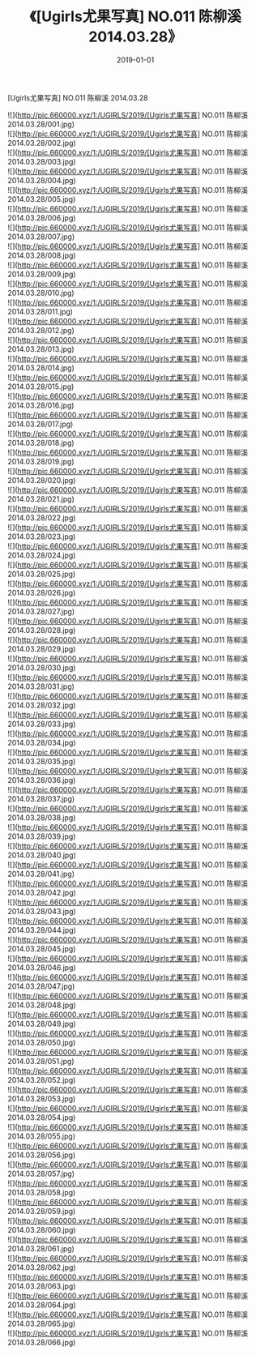 ﻿---
layout: post
title:  《[Ugirls尤果写真] NO.011 陈柳溪 2014.03.28》
date:   2019-01-01
img: http://pic.660000.xyz/1:/UGIRLS/2019/[Ugirls尤果写真] NO.011 陈柳溪 2014.03.28/000.jpg
categories: [美女, 清纯, 唯美]
---

[Ugirls尤果写真] NO.011 陈柳溪 2014.03.28

 ![](http://pic.660000.xyz/1:/UGIRLS/2019/[Ugirls尤果写真] NO.011 陈柳溪 2014.03.28/001.jpg) <br>![](http://pic.660000.xyz/1:/UGIRLS/2019/[Ugirls尤果写真] NO.011 陈柳溪 2014.03.28/002.jpg) <br>![](http://pic.660000.xyz/1:/UGIRLS/2019/[Ugirls尤果写真] NO.011 陈柳溪 2014.03.28/003.jpg) <br>![](http://pic.660000.xyz/1:/UGIRLS/2019/[Ugirls尤果写真] NO.011 陈柳溪 2014.03.28/004.jpg) <br>![](http://pic.660000.xyz/1:/UGIRLS/2019/[Ugirls尤果写真] NO.011 陈柳溪 2014.03.28/005.jpg) <br>![](http://pic.660000.xyz/1:/UGIRLS/2019/[Ugirls尤果写真] NO.011 陈柳溪 2014.03.28/006.jpg) <br>![](http://pic.660000.xyz/1:/UGIRLS/2019/[Ugirls尤果写真] NO.011 陈柳溪 2014.03.28/007.jpg) <br>![](http://pic.660000.xyz/1:/UGIRLS/2019/[Ugirls尤果写真] NO.011 陈柳溪 2014.03.28/008.jpg) <br>![](http://pic.660000.xyz/1:/UGIRLS/2019/[Ugirls尤果写真] NO.011 陈柳溪 2014.03.28/009.jpg) <br>![](http://pic.660000.xyz/1:/UGIRLS/2019/[Ugirls尤果写真] NO.011 陈柳溪 2014.03.28/010.jpg) <br>![](http://pic.660000.xyz/1:/UGIRLS/2019/[Ugirls尤果写真] NO.011 陈柳溪 2014.03.28/011.jpg) <br>![](http://pic.660000.xyz/1:/UGIRLS/2019/[Ugirls尤果写真] NO.011 陈柳溪 2014.03.28/012.jpg) <br>![](http://pic.660000.xyz/1:/UGIRLS/2019/[Ugirls尤果写真] NO.011 陈柳溪 2014.03.28/013.jpg) <br>![](http://pic.660000.xyz/1:/UGIRLS/2019/[Ugirls尤果写真] NO.011 陈柳溪 2014.03.28/014.jpg) <br>![](http://pic.660000.xyz/1:/UGIRLS/2019/[Ugirls尤果写真] NO.011 陈柳溪 2014.03.28/015.jpg) <br>![](http://pic.660000.xyz/1:/UGIRLS/2019/[Ugirls尤果写真] NO.011 陈柳溪 2014.03.28/016.jpg) <br>![](http://pic.660000.xyz/1:/UGIRLS/2019/[Ugirls尤果写真] NO.011 陈柳溪 2014.03.28/017.jpg) <br>![](http://pic.660000.xyz/1:/UGIRLS/2019/[Ugirls尤果写真] NO.011 陈柳溪 2014.03.28/018.jpg) <br>![](http://pic.660000.xyz/1:/UGIRLS/2019/[Ugirls尤果写真] NO.011 陈柳溪 2014.03.28/019.jpg) <br>![](http://pic.660000.xyz/1:/UGIRLS/2019/[Ugirls尤果写真] NO.011 陈柳溪 2014.03.28/020.jpg) <br>![](http://pic.660000.xyz/1:/UGIRLS/2019/[Ugirls尤果写真] NO.011 陈柳溪 2014.03.28/021.jpg) <br>![](http://pic.660000.xyz/1:/UGIRLS/2019/[Ugirls尤果写真] NO.011 陈柳溪 2014.03.28/022.jpg) <br>![](http://pic.660000.xyz/1:/UGIRLS/2019/[Ugirls尤果写真] NO.011 陈柳溪 2014.03.28/023.jpg) <br>![](http://pic.660000.xyz/1:/UGIRLS/2019/[Ugirls尤果写真] NO.011 陈柳溪 2014.03.28/024.jpg) <br>![](http://pic.660000.xyz/1:/UGIRLS/2019/[Ugirls尤果写真] NO.011 陈柳溪 2014.03.28/025.jpg) <br>![](http://pic.660000.xyz/1:/UGIRLS/2019/[Ugirls尤果写真] NO.011 陈柳溪 2014.03.28/026.jpg) <br>![](http://pic.660000.xyz/1:/UGIRLS/2019/[Ugirls尤果写真] NO.011 陈柳溪 2014.03.28/027.jpg) <br>![](http://pic.660000.xyz/1:/UGIRLS/2019/[Ugirls尤果写真] NO.011 陈柳溪 2014.03.28/028.jpg) <br>![](http://pic.660000.xyz/1:/UGIRLS/2019/[Ugirls尤果写真] NO.011 陈柳溪 2014.03.28/029.jpg) <br>![](http://pic.660000.xyz/1:/UGIRLS/2019/[Ugirls尤果写真] NO.011 陈柳溪 2014.03.28/030.jpg) <br>![](http://pic.660000.xyz/1:/UGIRLS/2019/[Ugirls尤果写真] NO.011 陈柳溪 2014.03.28/031.jpg) <br>![](http://pic.660000.xyz/1:/UGIRLS/2019/[Ugirls尤果写真] NO.011 陈柳溪 2014.03.28/032.jpg) <br>![](http://pic.660000.xyz/1:/UGIRLS/2019/[Ugirls尤果写真] NO.011 陈柳溪 2014.03.28/033.jpg) <br>![](http://pic.660000.xyz/1:/UGIRLS/2019/[Ugirls尤果写真] NO.011 陈柳溪 2014.03.28/034.jpg) <br>![](http://pic.660000.xyz/1:/UGIRLS/2019/[Ugirls尤果写真] NO.011 陈柳溪 2014.03.28/035.jpg) <br>![](http://pic.660000.xyz/1:/UGIRLS/2019/[Ugirls尤果写真] NO.011 陈柳溪 2014.03.28/036.jpg) <br>![](http://pic.660000.xyz/1:/UGIRLS/2019/[Ugirls尤果写真] NO.011 陈柳溪 2014.03.28/037.jpg) <br>![](http://pic.660000.xyz/1:/UGIRLS/2019/[Ugirls尤果写真] NO.011 陈柳溪 2014.03.28/038.jpg) <br>![](http://pic.660000.xyz/1:/UGIRLS/2019/[Ugirls尤果写真] NO.011 陈柳溪 2014.03.28/039.jpg) <br>![](http://pic.660000.xyz/1:/UGIRLS/2019/[Ugirls尤果写真] NO.011 陈柳溪 2014.03.28/040.jpg) <br>![](http://pic.660000.xyz/1:/UGIRLS/2019/[Ugirls尤果写真] NO.011 陈柳溪 2014.03.28/041.jpg) <br>![](http://pic.660000.xyz/1:/UGIRLS/2019/[Ugirls尤果写真] NO.011 陈柳溪 2014.03.28/042.jpg) <br>![](http://pic.660000.xyz/1:/UGIRLS/2019/[Ugirls尤果写真] NO.011 陈柳溪 2014.03.28/043.jpg) <br>![](http://pic.660000.xyz/1:/UGIRLS/2019/[Ugirls尤果写真] NO.011 陈柳溪 2014.03.28/044.jpg) <br>![](http://pic.660000.xyz/1:/UGIRLS/2019/[Ugirls尤果写真] NO.011 陈柳溪 2014.03.28/045.jpg) <br>![](http://pic.660000.xyz/1:/UGIRLS/2019/[Ugirls尤果写真] NO.011 陈柳溪 2014.03.28/046.jpg) <br>![](http://pic.660000.xyz/1:/UGIRLS/2019/[Ugirls尤果写真] NO.011 陈柳溪 2014.03.28/047.jpg) <br>![](http://pic.660000.xyz/1:/UGIRLS/2019/[Ugirls尤果写真] NO.011 陈柳溪 2014.03.28/048.jpg) <br>![](http://pic.660000.xyz/1:/UGIRLS/2019/[Ugirls尤果写真] NO.011 陈柳溪 2014.03.28/049.jpg) <br>![](http://pic.660000.xyz/1:/UGIRLS/2019/[Ugirls尤果写真] NO.011 陈柳溪 2014.03.28/050.jpg) <br>![](http://pic.660000.xyz/1:/UGIRLS/2019/[Ugirls尤果写真] NO.011 陈柳溪 2014.03.28/051.jpg) <br>![](http://pic.660000.xyz/1:/UGIRLS/2019/[Ugirls尤果写真] NO.011 陈柳溪 2014.03.28/052.jpg) <br>![](http://pic.660000.xyz/1:/UGIRLS/2019/[Ugirls尤果写真] NO.011 陈柳溪 2014.03.28/053.jpg) <br>![](http://pic.660000.xyz/1:/UGIRLS/2019/[Ugirls尤果写真] NO.011 陈柳溪 2014.03.28/054.jpg) <br>![](http://pic.660000.xyz/1:/UGIRLS/2019/[Ugirls尤果写真] NO.011 陈柳溪 2014.03.28/055.jpg) <br>![](http://pic.660000.xyz/1:/UGIRLS/2019/[Ugirls尤果写真] NO.011 陈柳溪 2014.03.28/056.jpg) <br>![](http://pic.660000.xyz/1:/UGIRLS/2019/[Ugirls尤果写真] NO.011 陈柳溪 2014.03.28/057.jpg) <br>![](http://pic.660000.xyz/1:/UGIRLS/2019/[Ugirls尤果写真] NO.011 陈柳溪 2014.03.28/058.jpg) <br>![](http://pic.660000.xyz/1:/UGIRLS/2019/[Ugirls尤果写真] NO.011 陈柳溪 2014.03.28/059.jpg) <br>![](http://pic.660000.xyz/1:/UGIRLS/2019/[Ugirls尤果写真] NO.011 陈柳溪 2014.03.28/060.jpg) <br>![](http://pic.660000.xyz/1:/UGIRLS/2019/[Ugirls尤果写真] NO.011 陈柳溪 2014.03.28/061.jpg) <br>![](http://pic.660000.xyz/1:/UGIRLS/2019/[Ugirls尤果写真] NO.011 陈柳溪 2014.03.28/062.jpg) <br>![](http://pic.660000.xyz/1:/UGIRLS/2019/[Ugirls尤果写真] NO.011 陈柳溪 2014.03.28/063.jpg) <br>![](http://pic.660000.xyz/1:/UGIRLS/2019/[Ugirls尤果写真] NO.011 陈柳溪 2014.03.28/064.jpg) <br>![](http://pic.660000.xyz/1:/UGIRLS/2019/[Ugirls尤果写真] NO.011 陈柳溪 2014.03.28/065.jpg) <br>![](http://pic.660000.xyz/1:/UGIRLS/2019/[Ugirls尤果写真] NO.011 陈柳溪 2014.03.28/066.jpg) <br>